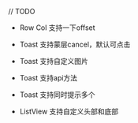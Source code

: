 // TODO

* Row Col 支持一下offset


* Toast 支持蒙层cancel，默认可点击
* Toast 支持自定义图片
* Toast 支持api方法
* Toast 支持同时提示多个

* ListView 支持自定义头部和底部

